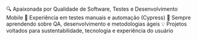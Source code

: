 🔍 Apaixonada por Qualidade de Software, Testes e Desenvolvimento Mobile
📌 Experiência em testes manuais e automação (Cypress)
🌱 Sempre aprendendo sobre QA, desenvolvimento e metodologias ágeis
💡 Projetos voltados para sustentabilidade, tecnologia e experiência do usuário
